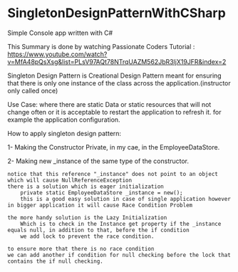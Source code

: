 # SingletonDesignPatternWithCSharp
Simple Console app written with C#

This Summary is done by watching Passionate Coders Tutorial : https://www.youtube.com/watch?v=MfA48pQsXsg&list=PLsV97AQt78NTrqUAZM562JbR3ljX19JFR&index=2

Singleton Design Pattern is Creational Design Pattern meant for ensuring that there is only one instance
of the class across the application.(instructor only called once)

Use Case: where there are static Data or static resources that will not change often or it is acceptable to restart 
the application to refresh it. for example the application configuration.

How to apply singleton design pattern:

1- Making the Constructor Private, in my cae, in the EmployeeDataStore.

2- Making new _instance of the same type of the constructor.

    notice that this reference "_instance" does not point to an object which will cause NullReferenceException
    there is a solution which is eager initialization
        private static EmployeeDataStore _instance = new();
        this is a good easy solution in case of single application however in bigger application it will cause Race Condition Problem

    the more handy solution is the Lazy Initialization
        Which is to check in the Instance get property if the _instance equals null, in addition to that, before the if condition
        we add lock to prevent the race condition.

    to ensure more that there is no race condition
    we can add another if condition for null checking before the lock that contains the if null checking.